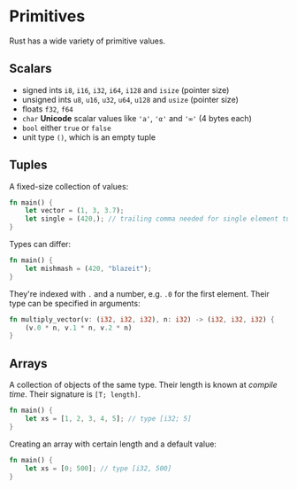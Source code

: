 # Primitives

Rust has a wide variety of primitive values.

## Scalars

* signed ints `i8`, `i16`, `i32`, `i64`, `i128` and `isize` (pointer size)
* unsigned ints `u8`, `u16`, `u32`, `u64`, `u128` and `usize` (pointer size)
* floats `f32`, `f64`
* `char` **Unicode** scalar values like `'a'`, `'α'` and `'∞'` (4 bytes each)
* `bool` either `true` or `false`
* unit type `()`, which is an empty tuple

## Tuples

A fixed-size collection of values:

```rust
fn main() {
    let vector = (1, 3, 3.7);
    let single = (420,); // trailing comma needed for single element tuples
}
```

Types can differ:

```rust
fn main() {
    let mishmash = (420, "blazeit");
}
```

They're indexed with `.` and a number, e.g. `.0` for the first element. 
Their type can be specified in arguments:

```rust
fn multiply_vector(v: (i32, i32, i32), n: i32) -> (i32, i32, i32) {
    (v.0 * n, v.1 * n, v.2 * n)
}
```

## Arrays

A collection of objects of the same type. Their length is known at _compile time_.
Their signature is `[T; length]`.

```rust
fn main() {
    let xs = [1, 2, 3, 4, 5]; // type [i32; 5]
}
```

Creating an array with certain length and a default value:

```rust
fn main() {
    let xs = [0; 500]; // type [i32, 500]
}
```
